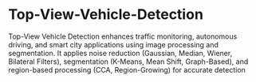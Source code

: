 # Top-View-Vehicle-Detection
Top-View Vehicle Detection enhances traffic monitoring, autonomous driving, and smart city applications using image processing and segmentation. It applies noise reduction (Gaussian, Median, Wiener, Bilateral Filters), segmentation (K-Means, Mean Shift, Graph-Based), and region-based processing (CCA, Region-Growing) for accurate detection
